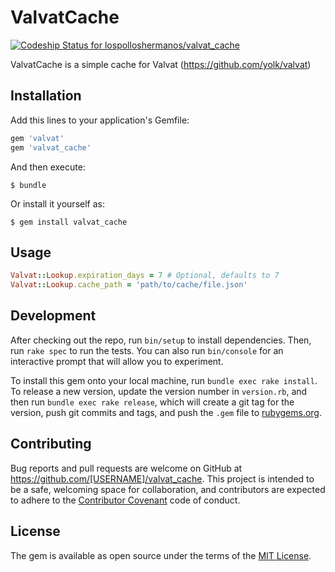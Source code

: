 # ValvatCache
[ ![Codeship Status for lospolloshermanos/valvat_cache](https://codeship.com/projects/a94bdd30-a713-0133-0a61-721682b6b155/status?branch=master)](https://codeship.com/projects/130128)

ValvatCache is a simple cache for Valvat (https://github.com/yolk/valvat)

## Installation

Add this lines to your application's Gemfile:

```ruby
gem 'valvat'
gem 'valvat_cache'
```

And then execute:

    $ bundle

Or install it yourself as:

    $ gem install valvat_cache

## Usage

```ruby
Valvat::Lookup.expiration_days = 7 # Optional, defaults to 7
Valvat::Lookup.cache_path = 'path/to/cache/file.json'
```

## Development

After checking out the repo, run `bin/setup` to install dependencies. Then, run `rake spec` to run the tests. You can also run `bin/console` for an interactive prompt that will allow you to experiment.

To install this gem onto your local machine, run `bundle exec rake install`. To release a new version, update the version number in `version.rb`, and then run `bundle exec rake release`, which will create a git tag for the version, push git commits and tags, and push the `.gem` file to [rubygems.org](https://rubygems.org).

## Contributing

Bug reports and pull requests are welcome on GitHub at https://github.com/[USERNAME]/valvat_cache. This project is intended to be a safe, welcoming space for collaboration, and contributors are expected to adhere to the [Contributor Covenant](http://contributor-covenant.org) code of conduct.


## License

The gem is available as open source under the terms of the [MIT License](http://opensource.org/licenses/MIT).

